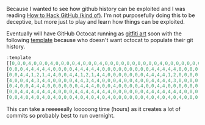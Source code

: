 Because I wanted to see how github history can be exploited and I was reading [How to Hack GitHub (kind of)](https://hackernoon.com/how-to-hack-github-kind-of-12b08a46d02e). I'm not purposefully doing this to be deceptive, but more just to play and learn how things can be exploited. 

Eventually will have GitHub Octocat running as [gitfiti art](https://github.com/ThuyNT13/gitfiti) soon with the following [template]() because who doesn't want octocat to populate their git history.

```js
:template
[[0,0,0,4,0,0,0,4,0,0,0,0,4,0,0,0,4,0,0,0,0,0,0,0,0,0,0,4,0,0,0,0,0,0,0,0,0,0,4,0,0,0,0,0,0],
[0,0,0,4,4,4,4,4,0,0,0,0,4,4,4,4,4,0,0,0,0,0,0,0,0,0,4,4,4,4,4,0,0,0,0,4,4,4,4,4,0,0,0,0,0],
[0,0,4,4,1,2,1,4,4,0,0,4,4,1,2,1,4,4,0,0,0,0,0,0,0,4,4,4,4,1,2,0,0,0,0,1,2,4,4,4,4,0,0,0,0],
[4,0,0,4,4,3,4,4,0,0,0,0,4,4,3,4,4,0,0,0,4,0,0,4,0,0,4,4,4,4,3,0,0,0,0,3,4,4,4,4,0,0,0,0,4],
[0,4,0,0,4,4,4,0,0,0,0,0,0,4,4,4,0,0,0,4,0,0,0,0,4,0,0,4,4,0,0,0,0,0,0,0,0,4,4,0,0,0,0,4,0],
[0,0,4,4,4,4,4,4,4,0,0,0,4,4,4,4,4,4,4,0,0,0,0,0,0,4,4,4,4,4,4,4,0,0,0,0,4,4,4,4,4,4,4,0,0],
[0,0,4,0,4,0,4,0,4,0,0,0,4,0,4,0,4,0,4,0,0,0,0,0,0,4,0,4,0,4,0,4,0,0,0,0,4,0,4,0,4,0,4,0,0]]
```

This can take a reeeeeally looooong time (hours) as it creates a lot of commits so probably best to run overnight. 
